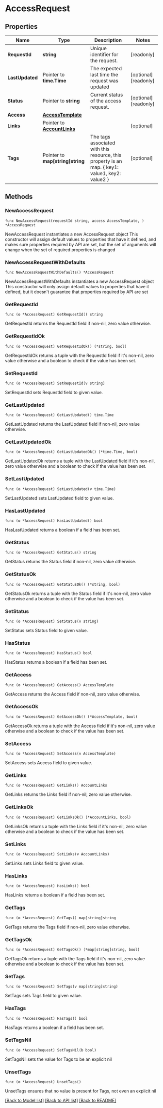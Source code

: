 # AccessRequest

## Properties

Name | Type | Description | Notes
------------ | ------------- | ------------- | -------------
**RequestId** | **string** | Unique identifier for the request. | [readonly] 
**LastUpdated** | Pointer to **time.Time** | The expected last time the request was updated | [optional] [readonly] 
**Status** | Pointer to **string** | Current status of the access request. | [optional] [readonly] 
**Access** | [**AccessTemplate**](AccessTemplate.md) |  | 
**Links** | Pointer to [**AccountLinks**](AccountLinks.md) |  | [optional] 
**Tags** | Pointer to **map[string]string** | The tags associated with this resource, this property is an map. { key1: value1, key2: value2 } | [optional] 

## Methods

### NewAccessRequest

`func NewAccessRequest(requestId string, access AccessTemplate, ) *AccessRequest`

NewAccessRequest instantiates a new AccessRequest object
This constructor will assign default values to properties that have it defined,
and makes sure properties required by API are set, but the set of arguments
will change when the set of required properties is changed

### NewAccessRequestWithDefaults

`func NewAccessRequestWithDefaults() *AccessRequest`

NewAccessRequestWithDefaults instantiates a new AccessRequest object
This constructor will only assign default values to properties that have it defined,
but it doesn't guarantee that properties required by API are set

### GetRequestId

`func (o *AccessRequest) GetRequestId() string`

GetRequestId returns the RequestId field if non-nil, zero value otherwise.

### GetRequestIdOk

`func (o *AccessRequest) GetRequestIdOk() (*string, bool)`

GetRequestIdOk returns a tuple with the RequestId field if it's non-nil, zero value otherwise
and a boolean to check if the value has been set.

### SetRequestId

`func (o *AccessRequest) SetRequestId(v string)`

SetRequestId sets RequestId field to given value.


### GetLastUpdated

`func (o *AccessRequest) GetLastUpdated() time.Time`

GetLastUpdated returns the LastUpdated field if non-nil, zero value otherwise.

### GetLastUpdatedOk

`func (o *AccessRequest) GetLastUpdatedOk() (*time.Time, bool)`

GetLastUpdatedOk returns a tuple with the LastUpdated field if it's non-nil, zero value otherwise
and a boolean to check if the value has been set.

### SetLastUpdated

`func (o *AccessRequest) SetLastUpdated(v time.Time)`

SetLastUpdated sets LastUpdated field to given value.

### HasLastUpdated

`func (o *AccessRequest) HasLastUpdated() bool`

HasLastUpdated returns a boolean if a field has been set.

### GetStatus

`func (o *AccessRequest) GetStatus() string`

GetStatus returns the Status field if non-nil, zero value otherwise.

### GetStatusOk

`func (o *AccessRequest) GetStatusOk() (*string, bool)`

GetStatusOk returns a tuple with the Status field if it's non-nil, zero value otherwise
and a boolean to check if the value has been set.

### SetStatus

`func (o *AccessRequest) SetStatus(v string)`

SetStatus sets Status field to given value.

### HasStatus

`func (o *AccessRequest) HasStatus() bool`

HasStatus returns a boolean if a field has been set.

### GetAccess

`func (o *AccessRequest) GetAccess() AccessTemplate`

GetAccess returns the Access field if non-nil, zero value otherwise.

### GetAccessOk

`func (o *AccessRequest) GetAccessOk() (*AccessTemplate, bool)`

GetAccessOk returns a tuple with the Access field if it's non-nil, zero value otherwise
and a boolean to check if the value has been set.

### SetAccess

`func (o *AccessRequest) SetAccess(v AccessTemplate)`

SetAccess sets Access field to given value.


### GetLinks

`func (o *AccessRequest) GetLinks() AccountLinks`

GetLinks returns the Links field if non-nil, zero value otherwise.

### GetLinksOk

`func (o *AccessRequest) GetLinksOk() (*AccountLinks, bool)`

GetLinksOk returns a tuple with the Links field if it's non-nil, zero value otherwise
and a boolean to check if the value has been set.

### SetLinks

`func (o *AccessRequest) SetLinks(v AccountLinks)`

SetLinks sets Links field to given value.

### HasLinks

`func (o *AccessRequest) HasLinks() bool`

HasLinks returns a boolean if a field has been set.

### GetTags

`func (o *AccessRequest) GetTags() map[string]string`

GetTags returns the Tags field if non-nil, zero value otherwise.

### GetTagsOk

`func (o *AccessRequest) GetTagsOk() (*map[string]string, bool)`

GetTagsOk returns a tuple with the Tags field if it's non-nil, zero value otherwise
and a boolean to check if the value has been set.

### SetTags

`func (o *AccessRequest) SetTags(v map[string]string)`

SetTags sets Tags field to given value.

### HasTags

`func (o *AccessRequest) HasTags() bool`

HasTags returns a boolean if a field has been set.

### SetTagsNil

`func (o *AccessRequest) SetTagsNil(b bool)`

 SetTagsNil sets the value for Tags to be an explicit nil

### UnsetTags
`func (o *AccessRequest) UnsetTags()`

UnsetTags ensures that no value is present for Tags, not even an explicit nil

[[Back to Model list]](../README.md#documentation-for-models) [[Back to API list]](../README.md#documentation-for-api-endpoints) [[Back to README]](../README.md)


